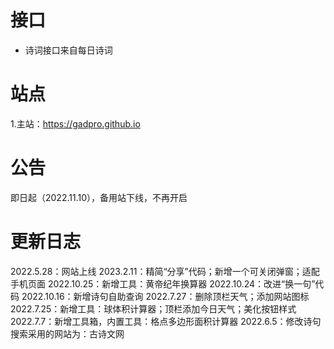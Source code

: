 # 接口
- 诗词接口来自每日诗词
# 站点
1.主站：https://gadpro.github.io
# 公告
即日起（2022.11.10），备用站下线，不再开启
# 更新日志
2022.5.28：网站上线
2023.2.11：精简“分享”代码；新增一个可关闭弹窗；适配手机页面
2022.10.25：新增工具：黄帝纪年换算器
2022.10.24：改进“换一句”代码
2022.10.16：新增诗句自助查询
2022.7.27：删除顶栏天气；添加网站图标
2022.7.25：新增工具：球体积计算器；顶栏添加今日天气；美化按钮样式
2022.7.7：新增工具箱，内置工具：格点多边形面积计算器
2022.6.5：修改诗句搜索采用的网站为：古诗文网
